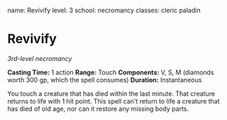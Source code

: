 name: Revivify
level: 3
school: necromancy
classes: cleric
         paladin

# Revivify
_3rd-level necromancy_

**Casting Time:** 1 action
**Range:** Touch
**Components:** V, S, M (diamonds worth 300 gp, which the spell consumes)
**Duration:** Instantaneous

You touch a creature that has died within the last minute. That creature returns to life with 1 hit point. This spell can't return to life a creature that has died of old age, nor can it restore any missing body parts.
